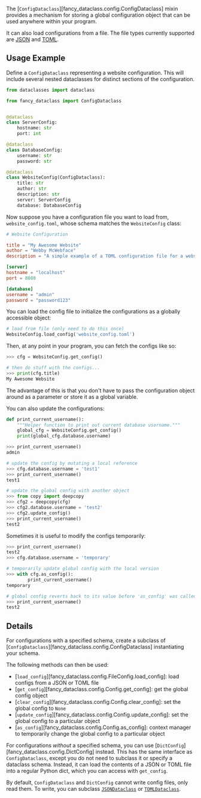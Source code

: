 <!-- markdownlint-disable MD052 -->

The [`ConfigDataclass`][fancy_dataclass.config.ConfigDataclass] mixin provides a mechanism for storing a global configuration object that can be used anywhere within your program.

It can also load configurations from a file. The file types currently supported are [JSON](https://en.wikipedia.org/wiki/JSON) and [TOML](https://en.wikipedia.org/wiki/TOML).

## Usage Example

Define a `ConfigDataclass` representing a website configuration. This will include several nested dataclasses for distinct sections of the configuration.

```python
from dataclasses import dataclass

from fancy_dataclass import ConfigDataclass


@dataclass
class ServerConfig:
    hostname: str
    port: int

@dataclass
class DatabaseConfig:
    username: str
    password: str

@dataclass
class WebsiteConfig(ConfigDataclass):
    title: str
    author: str
    description: str
    server: ServerConfig
    database: DatabaseConfig
```

Now suppose you have a configuration file you want to load from, `website_config.toml`, whose schema matches the `WebsiteConfig` class:

```toml
# Website Configuration

title = "My Awesome Website"
author = "Webby McWebface"
description = "A simple example of a TOML configuration file for a website."

[server]
hostname = "localhost"
port = 8080

[database]
username = "admin"
password = "password123"
```

You can load the config file to initialize the configurations as a globally accessible object:

```python
# load from file (only need to do this once)
WebsiteConfig.load_config('website_config.toml')
```

Then, at any point in your program, you can fetch the configs like so:

```python
>>> cfg = WebsiteConfig.get_config()

# then do stuff with the configs...
>>> print(cfg.title)
My Awesome Website
```

The advantage of this is that you don't have to pass the configuration object around as a parameter or store it as a global variable.

You can also update the configurations:

```python
def print_current_username():
    """Helper function to print out current database username."""
    global_cfg = WebsiteConfig.get_config()
    print(global_cfg.database.username)
```

```python
>>> print_current_username()
admin

# update the config by mutating a local reference
>>> cfg.database.username = 'test1'
>>> print_current_username()
test1

# update the global config with another object
>>> from copy import deepcopy
>>> cfg2 = deepcopy(cfg)
>>> cfg2.database.username = 'test2'
>>> cfg2.update_config()
>>> print_current_username()
test2
```

Sometimes it is useful to modify the configs temporarily:

```python
>>> print_current_username()
test2
>>> cfg.database.username = 'temporary'

# temporarily update global config with the local version
>>> with cfg.as_config():
        print_current_username()
temporary

# global config reverts back to its value before 'as_config' was called
>>> print_current_username()
test2
```

## Details

For configurations with a specified schema, create a subclass of [`ConfigDataclass`][fancy_dataclass.config.ConfigDataclass] instantiating your schema.

The following methods can then be used:

- [`load_config`][fancy_dataclass.config.FileConfig.load_config]: load configs from a JSON or TOML file
- [`get_config`][fancy_dataclass.config.Config.get_config]: get the global config object
- [`clear_config`][fancy_dataclass.config.Config.clear_config]: set the global config to `None`
- [`update_config`][fancy_dataclass.config.Config.update_config]: set the global config to a particular object
- [`as_config`][fancy_dataclass.config.Config.as_config]: context manager to temporarily change the global config to a particular object

For configurations _without_ a specified schema, you can use [`DictConfig`][fancy_dataclass.config.DictConfig] instead. This has the same interface as `ConfigDataclass`, except you do not need to subclass it or specify a dataclass schema. Instead, it can load the contents of a JSON or TOML file into a regular Python dict, which you can access with `get_config`.

By default, `ConfigDataclass` and `DictConfig` cannot write config files, only read them. To write, you can subclass [`JSONDataclass`](json.md) or [`TOMLDataclass`](toml.md).
